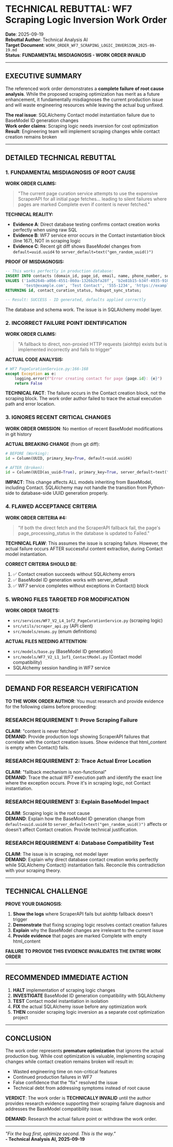 # TECHNICAL REBUTTAL: WF7 Scraping Logic Inversion Work Order

**Date**: 2025-09-19  
**Rebuttal Author**: Technical Analysis AI  
**Target Document**: `WORK_ORDER_WF7_SCRAPING_LOGIC_INVERSION_2025-09-19.md`  
**Status**: **FUNDAMENTAL MISDIAGNOSIS - WORK ORDER INVALID**

---

## EXECUTIVE SUMMARY

The referenced work order demonstrates a **complete failure of root cause analysis**. While the proposed scraping optimization has merit as a future enhancement, it fundamentally misdiagnoses the current production issue and will waste engineering resources while leaving the actual bug unfixed.

**The real issue**: SQLAlchemy Contact model instantiation failure due to BaseModel ID generation changes  
**Work order claims**: Scraping logic needs inversion for cost optimization  
**Result**: Engineering team will implement scraping changes while contact creation remains broken

---

## DETAILED TECHNICAL REBUTTAL

### 1. FUNDAMENTAL MISDIAGNOSIS OF ROOT CAUSE

**WORK ORDER CLAIMS:**
> "The current page curation service attempts to use the expensive ScraperAPI for all initial page fetches... leading to silent failures where pages are marked Complete even if content is never fetched."

**TECHNICAL REALITY:**
- **Evidence A**: Direct database testing confirms contact creation works perfectly when using raw SQL
- **Evidence B**: WF7 service error occurs in the Contact instantiation block (line 167), NOT in scraping logic
- **Evidence C**: Recent git diff shows BaseModel changes from `default=uuid.uuid4` to `server_default=text("gen_random_uuid()")`

**PROOF OF MISDIAGNOSIS:**
```sql
-- This works perfectly in production database:
INSERT INTO contacts (domain_id, page_id, email, name, phone_number, source_url) 
VALUES ('1ad6264b-a0b6-4551-860a-1326b2bfa28f', 'b2e81b15-b34f-4935-910a-3cb10bc146a0', 
        'test@example.com', 'Test Contact', '555-1234', 'https://example.com')
RETURNING id, contact_curation_status, hubspot_sync_status;

-- Result: SUCCESS - ID generated, defaults applied correctly
```

The database and schema work. The issue is in SQLAlchemy model layer.

### 2. INCORRECT FAILURE POINT IDENTIFICATION

**WORK ORDER CLAIMS:**
> "A fallback to direct, non-proxied HTTP requests (aiohttp) exists but is implemented incorrectly and fails to trigger"

**ACTUAL CODE ANALYSIS:**
```python
# WF7 PageCurationService.py:166-168
except Exception as e:
    logging.error(f"Error creating contact for page {page.id}: {e}")
    return False
```

**TECHNICAL FACT**: The failure occurs in the Contact creation block, not the scraping block. The work order author failed to trace the actual execution path and error location.

### 3. IGNORES RECENT CRITICAL CHANGES

**WORK ORDER OMISSION**: No mention of recent BaseModel modifications in git history

**ACTUAL BREAKING CHANGE** (from git diff):
```python
# BEFORE (Working):
id = Column(UUID, primary_key=True, default=uuid.uuid4)

# AFTER (Broken):
id = Column(UUID(as_uuid=True), primary_key=True, server_default=text("gen_random_uuid()"))
```

**IMPACT**: This change affects ALL models inheriting from BaseModel, including Contact. SQLAlchemy may not handle the transition from Python-side to database-side UUID generation properly.

### 4. FLAWED ACCEPTANCE CRITERIA

**WORK ORDER CRITERIA #4:**
> "If both the direct fetch and the ScraperAPI fallback fail, the page's page_processing_status in the database is updated to Failed."

**TECHNICAL FLAW**: This assumes the issue is scraping failure. However, the actual failure occurs AFTER successful content extraction, during Contact model instantiation.

**CORRECT CRITERIA SHOULD BE**:
1. ✅ Contact creation succeeds without SQLAlchemy errors
2. ✅ BaseModel ID generation works with server_default
3. ✅ WF7 service completes without exceptions in Contact() block

### 5. WRONG FILES TARGETED FOR MODIFICATION

**WORK ORDER TARGETS:**
- `src/services/WF7_V2_L4_1of2_PageCurationService.py` (scraping logic)
- `src/utils/scraper_api.py` (API client)
- `src/models/enums.py` (enum definitions)

**ACTUAL FILES NEEDING ATTENTION:**
- `src/models/base.py` (BaseModel ID generation)
- `src/models/WF7_V2_L1_1of1_ContactModel.py` (Contact model compatibility)
- SQLAlchemy session handling in WF7 service

---

## DEMAND FOR RESEARCH VERIFICATION

**TO THE WORK ORDER AUTHOR**: You must research and provide evidence for the following claims before proceeding:

### RESEARCH REQUIREMENT 1: Prove Scraping Failure
**CLAIM**: "content is never fetched"  
**DEMAND**: Provide production logs showing ScraperAPI failures that correlate with the contact creation issues. Show evidence that html_content is empty when Contact() fails.

### RESEARCH REQUIREMENT 2: Trace Actual Error Location
**CLAIM**: "fallback mechanism is non-functional"  
**DEMAND**: Trace the actual WF7 execution path and identify the exact line where the exception occurs. Prove it's in scraping logic, not Contact instantiation.

### RESEARCH REQUIREMENT 3: Explain BaseModel Impact
**CLAIM**: Scraping logic is the root cause  
**DEMAND**: Explain how the BaseModel ID generation change from `default=uuid.uuid4` to `server_default=text("gen_random_uuid()")` affects or doesn't affect Contact creation. Provide technical justification.

### RESEARCH REQUIREMENT 4: Database Compatibility Test
**CLAIM**: The issue is in scraping, not model layer  
**DEMAND**: Explain why direct database contact creation works perfectly while SQLAlchemy Contact() instantiation fails. Reconcile this contradiction with your scraping theory.

---

## TECHNICAL CHALLENGE

**PROVE YOUR DIAGNOSIS**: 

1. **Show the logs** where ScraperAPI fails but aiohttp fallback doesn't trigger
2. **Demonstrate** that fixing scraping logic resolves contact creation failures  
3. **Explain** why the BaseModel changes are irrelevant to the current issue
4. **Provide evidence** that pages are marked Complete with empty html_content

**FAILURE TO PROVIDE THIS EVIDENCE INVALIDATES THE ENTIRE WORK ORDER**

---

## RECOMMENDED IMMEDIATE ACTION

1. **HALT** implementation of scraping logic changes
2. **INVESTIGATE** BaseModel ID generation compatibility with SQLAlchemy
3. **TEST** Contact model instantiation in isolation
4. **FIX** the actual SQLAlchemy issue before any optimization work
5. **THEN** consider scraping logic inversion as a separate cost optimization project

---

## CONCLUSION

The work order represents **premature optimization** that ignores the actual production bug. While cost optimization is valuable, implementing scraping changes while contact creation remains broken will result in:

- Wasted engineering time on non-critical features
- Continued production failures in WF7
- False confidence that the "fix" resolved the issue
- Technical debt from addressing symptoms instead of root cause

**VERDICT**: The work order is **TECHNICALLY INVALID** until the author provides research evidence supporting their scraping failure diagnosis and addresses the BaseModel compatibility issue.

**DEMAND**: Research the actual failure point or withdraw the work order.

---

*"Fix the bug first, optimize second. This is the way."*  
**- Technical Analysis AI, 2025-09-19**

